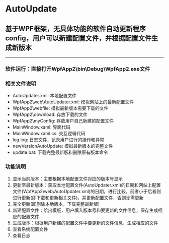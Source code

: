 # AutoUpdate

## 基于WPF框架，无具体功能的软件自动更新程序config，用户可以新建配置文件，并根据配置文件生成新版本

-------

### 软件运行：直接打开WpfApp2\bin\Debug\WpfApp2.exe文件

### 相关文件说明
- AutoUpdater.xml: 本地配置文件
- WpfApp2\web\AutoUpdater.xml: 模拟网站上的最新配置文件
- WpfApp2\webfile: 模拟最新版本需要下载的文件
- WpfApp2\download: 存放下载的文件
- WpfApp2\myConfig: 存放用户自己新建的配置文件
- MainWindow.xaml: 界面代码
- MainWindow.xaml.cs: 交互逻辑代码
- log.log: 日志文件，记录用户进行的操作和异常
- newVersionAutoUpdate: 模拟最新版本的完整文件
- update.bat: 下载完整最新版和删除原有版本命令

### 功能说明
1) 显示当前版本：主要根据本地配置文件对应的版本号显示
2) 更新至最新版本：获取本地配置文件(AutoUpdater.xml)的日期和网站上配置文件(WpfApp2\web\AutoUpdater.xml)的日期，进行比较，前者小于后者则进行更新(即下载和更新相关文件)，并更新配置文件，否则无需更新
3) 完全更新(即删除本地版本，下载完整最新版)
4) 新建配置文件：给出模版，用户填入版本号和要更新的文件信息，保存生成相应的配置文件
5) 生成版本：根据用户新建的配置文件中要更新的文件信息，生成相应的文件
6) 查看系统配置文件
7) 查看日志
